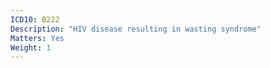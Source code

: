 ```yaml
---
ICD10: B222
Description: "HIV disease resulting in wasting syndrome"
Matters: Yes
Weight: 1
---
```

